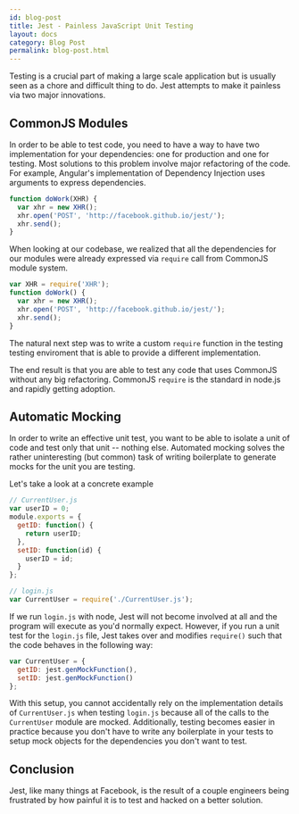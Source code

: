 ```yaml
---
id: blog-post
title: Jest - Painless JavaScript Unit Testing
layout: docs
category: Blog Post
permalink: blog-post.html
---
```


Testing is a crucial part of making a large scale application but is usually seen as a chore and difficult thing to do. Jest attempts to make it painless via two major innovations.


## CommonJS Modules

In order to be able to test code, you need to have a way to have two implementation for your dependencies: one for production and one for testing. Most solutions to this problem involve major refactoring of the code. For example, Angular's implementation of Dependency Injection uses arguments to express dependencies.

```javascript
function doWork(XHR) {
  var xhr = new XHR();
  xhr.open('POST', 'http://facebook.github.io/jest/');
  xhr.send();
}
```

When looking at our codebase, we realized that all the dependencies for our modules were already expressed via `require` call from CommonJS module system.

```javascript
var XHR = require('XHR');
function doWork() {
  var xhr = new XHR();
  xhr.open('POST', 'http://facebook.github.io/jest/');
  xhr.send();
}
```

The natural next step was to write a custom `require` function in the testing testing enviroment that is able to provide a different implementation.

The end result is that you are able to test any code that uses CommonJS without any big refactoring. CommonJS `require` is the standard in node.js and rapidly getting adoption.


## Automatic Mocking

In order to write an effective unit test, you want to be able to isolate a unit of code and test only that unit -- nothing else. Automated mocking solves the rather uninteresting (but common) task of writing boilerplate to generate mocks for the unit you are testing.

Let's take a look at a concrete example

```javascript
// CurrentUser.js
var userID = 0;
module.exports = {
  getID: function() {
    return userID;
  },
  setID: function(id) {
    userID = id;
  }
};

// login.js
var CurrentUser = require('./CurrentUser.js');
```

If we run `login.js` with node, Jest will not become involved at all and the program will execute as you'd normally expect. However, if you run a unit test for the `login.js` file, Jest takes over and modifies `require()` such that the code behaves in the following way:

```javascript
var CurrentUser = {
  getID: jest.genMockFunction(),
  setID: jest.genMockFunction()
};
```

With this setup, you cannot accidentally rely on the implementation details of `CurrentUser.js` when testing `login.js` because all of the calls to the `CurrentUser` module are mocked. Additionally, testing becomes easier in practice because you don't have to write any boilerplate in your tests to setup mock objects for the dependencies you don't want to test.


## Conclusion



Jest, like many things at Facebook, is the result of a couple engineers being frustrated by how painful it is to test and hacked on a better solution.
